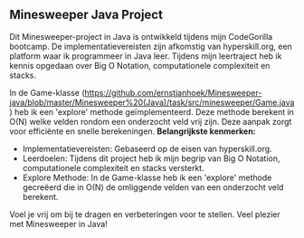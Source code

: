 ## Minesweeper Java Project

Dit Minesweeper-project in Java is ontwikkeld tijdens mijn CodeGorilla bootcamp. De implementatievereisten zijn afkomstig van hyperskill.org, een platform waar ik programmeer in Java leer. Tijdens mijn leertraject heb ik kennis opgedaan over Big O Notation, computationele complexiteit en stacks.

In de Game-klasse (https://github.com/ernstjanhoek/Minesweeper-java/blob/master/Minesweeper%20(Java)/task/src/minesweeper/Game.java) heb ik een 'explore' methode geïmplementeerd. Deze methode berekent in O(N) welke velden rondom een onderzocht veld vrij zijn. Deze aanpak zorgt voor efficiënte en snelle berekeningen.
**Belangrijkste kenmerken:** 
- Implementatievereisten: Gebaseerd op de eisen van hyperskill.org.
- Leerdoelen: Tijdens dit project heb ik mijn begrip van Big O Notation, computationele complexiteit en stacks versterkt.
- Explore Methode: In de Game-klasse heb ik een 'explore' methode gecreëerd die in O(N) de omliggende velden van een onderzocht veld berekent.

Voel je vrij om bij te dragen en verbeteringen voor te stellen. Veel plezier met Minesweeper in Java!
